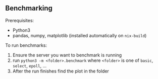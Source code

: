 ## Benchmarking

Prerequisites: 
- Python3
- pandas, numpy, matplotlib (installed automatically on `nix-build`)

To run benchmarks: 
1. Ensure the server you want to benchmark is running
2. run `python3 -m <folder>.benchmark` where `<folder>` is one of `basic`, `select`, `epoll`, ...
3. After the run finishes find the plot in the folder